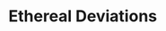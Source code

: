 # Ethereal Deviations

<ImageGallery :images="[
  'https://res.cloudinary.com/generatively/ethereal-deviations/invictus.webp',
  'https://res.cloudinary.com/generatively/ethereal-deviations/pax.webp',
  'https://res.cloudinary.com/generatively/ethereal-deviations/indiges.webp',
  'https://res.cloudinary.com/generatively/ethereal-deviations/polemos.webp',
  'https://res.cloudinary.com/generatively/ethereal-deviations/not_fibonacci.webp',
  'https://res.cloudinary.com/generatively/ethereal-deviations/deer.webp',
  'https://res.cloudinary.com/generatively/ethereal-deviations/lotus.webp',
]" class="full-width" />
